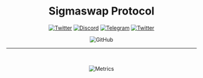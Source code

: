 <span align="center">

# Sigmaswap Protocol

[![Twitter](https://img.shields.io/badge/Twitter-black?logo=twitter&logoColor=white)](https://twitter.com/SigmaSwap_org)
[![Discord](https://img.shields.io/discord/991216384317075477?color=black&label=discord&logo=discord&logoColor=white)](https://discord.gg/EEZSTCsu)
[![Telegram](https://img.shields.io/badge/-telegram-red?color=white&logo=telegram&logoColor=black)](https://t.me/+Ll1bT_Mi3Gc3Nzg1)
[![Twitter](https://img.shields.io/badge/-twitter-red?color=white&logo=telegram&logoColor=black)](https://t.me/+Ll1bT_Mi3Gc3Nzg1)

![GitHub](https://img.shields.io/github/license/SigmaSwap/Profile.README)


---
  
<br />

![Metrics](https://metrics.lecoq.io/SigmaSwap?template=classic&languages=1&lines=1&followup=1&tweets=1&introduction=1&base=header%2C%20activity%2C%20community%2C%20repositories%2C%20metadata&base.indepth=false&base.hireable=false&base.skip=false&languages=false&languages.limit=8&languages.threshold=0%25&languages.other=false&languages.colors=github&languages.sections=most-used&languages.indepth=false&languages.analysis.timeout=15&languages.categories=markup%2C%20programming&languages.recent.categories=markup%2C%20programming&languages.recent.load=300&languages.recent.days=14&lines=false&lines.sections=base&lines.repositories.limit=4&lines.history.limit=1&followup=false&followup.sections=repositories&followup.indepth=false&followup.archived=true&introduction=false&introduction.title=true&tweets=false&tweets.user=.user.twitter&tweets.attachments=false&tweets.limit=2&config.timezone=Asia%2FDubai)

</span>

